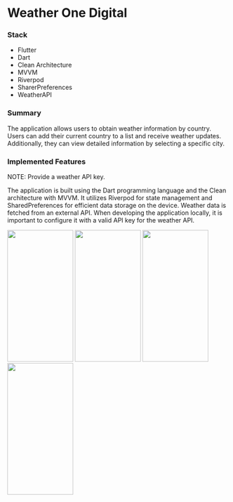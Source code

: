 # Weather One Digital

### Stack
- Flutter
- Dart
- Clean Architecture
- MVVM
- Riverpod
- SharerPreferences
- WeatherAPI

### Summary
The application allows users to obtain weather information by country. Users can add their current country to a list and receive weather updates. Additionally, they can view detailed information by selecting a specific city.

### Implemented Features
NOTE: Provide a weather API key. 

The application is built using the Dart programming language and the Clean architecture with MVVM. 
It utilizes Riverpod for state management and SharedPreferences for efficient data storage on the device. 
Weather data is fetched from an external API. 
When developing the application locally, it is important to configure it with a valid API key for the weather API.

<img src="https://github.com/user-attachments/assets/5782595c-9331-4eb5-ac3e-f420e4976591" width="150" height="300">
<img src="https://github.com/user-attachments/assets/9a884140-0396-4a8d-9fef-e45a3a59ddf2" width="150" height="300">
<img src="https://github.com/user-attachments/assets/49f010a1-6575-430d-a337-29861834a770" width="150" height="300">
<img src="https://github.com/user-attachments/assets/fb812a72-a36a-46ff-aadc-f3b6c65948ae" width="150" height="300">

